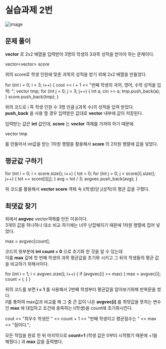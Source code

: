 # 실습과제 2번

![image](https://github.com/YbSain/OpenCV/assets/108385276/a317414c-1c3f-4ea1-a5c8-122bcd12cb49)

## 문제 풀이
__vector__ 로 2x2 배열을 입력받아 3명의 학생의 3과목 성적을 받아야 하는 문제이다.

   vector<vector<int>> score

위의 score로 학생 인원에 맞춘 과목의 성적을 받기 위해 2x2 배열을 만들었다.

   for (int i = 0; i < 3; i++) {
	  cout << i + 1 << "번째 학생의 국어, 영어, 수학 성적을 입력: ";
	  vector<int> tmp;
	  for (int j = 0; j < 3; j++) {
		  int a;
		  cin >> a;
		  tmp.push_back(a);
	  }
	  score.push_back(tmp);
  }

위의 코드로 i 즉 학생 인원 수 3명 만큼 j(과목 수)의 성적을 입력 받았다.    
__push_back__ 을 사용 할 경우 입력받은 값대로 __vector__ 내부에 값이 저장된다.

입력받는 값은 __int__ 값인데, __score__ 는 __vector__ 객체를 가져야 하기 때문에

   vector<int> tmp

를 만들어서 int값을 받는 1차원 행렬을 활용해서 __score__ 의 2차원 행렬에 값을 넣었다.

## 평균값 구하기

   for (int i = 0; i < score.size(); i++) {
      tot = 0;
	    for (int j = 0; j < score[i].size(); j++) {
			  tot += score[i][j];
		  }
		  avg = tot / 3;
		  avgvec.push_back(avg);
	  }

위 코드를 활용해서 __vector score__ 객체 속 i(학생)당 j(성적)의 평균 값을 구했다.

## 최댓값 찾기

위에서 __avgvec__ vector객체를 만든 이유이다.   
3개의 값을 하나하나 대소 비교 하기에는 너무 난잡해지기 때문에 1차원 행렬에 집어 넣었다.

   max = avgvec[count];

코드의 윗부분에 __int count = 0__ 으로 초기화 한 것을 알 수 있는데   
이를 __max__ 값에 첫 번째 학생의 과목 평균값을 초기화 시키고 그 뒤의 학생들의 평균 값을 비교하기 위해서이다.

   for (int i = 1; i < avgvec.size(); i++) {
	   if (avgvec[i] >= max)
	   {
		   max = avgvec[i];
		   count = i;
	   }
   }

위의 코드를 보면 __i = 1__ 를 사용해서 2번째 학생부터 평균값을 알아보기위해 반복문을 썼다.   
if를 통하여 max값과 비교를 해 그 중 큰 값이 나온 __avgvec[i]__ 를 최댓값을 뜻하는 변수인 __max__ 에 대입하고 조건에 충족하는 i(학생)을 count에 초기화시킨다.

   cout << "최우수 학생은 " << count + 1 << "번째 학생이고 평균점수는 " << max << "점이다.";

모든 작업을 완료 한 뒤 마지막으로 __count+1__ (학생 값은 0부터 시작했기 때문에 +1을 해줬다.) 과 __max__ 값을 출력했다.
